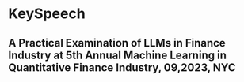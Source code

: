 # KeySpeech
## A Practical Examination of LLMs in Finance Industry at 5th Annual Machine Learning in Quantitative Finance Industry, 09,2023, NYC
